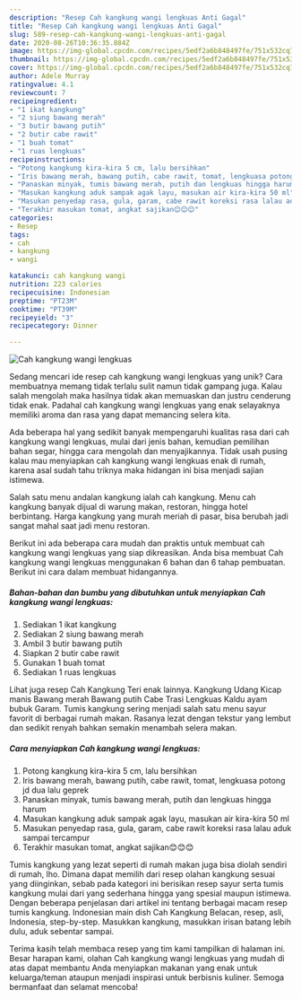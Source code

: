 ```yaml
---
description: "Resep Cah kangkung wangi lengkuas Anti Gagal"
title: "Resep Cah kangkung wangi lengkuas Anti Gagal"
slug: 589-resep-cah-kangkung-wangi-lengkuas-anti-gagal
date: 2020-08-26T10:36:35.884Z
image: https://img-global.cpcdn.com/recipes/5edf2a6b848497fe/751x532cq70/cah-kangkung-wangi-lengkuas-foto-resep-utama.jpg
thumbnail: https://img-global.cpcdn.com/recipes/5edf2a6b848497fe/751x532cq70/cah-kangkung-wangi-lengkuas-foto-resep-utama.jpg
cover: https://img-global.cpcdn.com/recipes/5edf2a6b848497fe/751x532cq70/cah-kangkung-wangi-lengkuas-foto-resep-utama.jpg
author: Adele Murray
ratingvalue: 4.1
reviewcount: 7
recipeingredient:
- "1 ikat kangkung"
- "2 siung bawang merah"
- "3 butir bawang putih"
- "2 butir cabe rawit"
- "1 buah tomat"
- "1 ruas lengkuas"
recipeinstructions:
- "Potong kangkung kira-kira 5 cm, lalu bersihkan"
- "Iris bawang merah, bawang putih, cabe rawit, tomat, lengkuasa potong jd dua lalu geprek"
- "Panaskan minyak, tumis bawang merah, putih dan lengkuas hingga harum"
- "Masukan kangkung aduk sampak agak layu, masukan air kira-kira 50 ml"
- "Masukan penyedap rasa, gula, garam, cabe rawit koreksi rasa lalau aduk sampai tercampur"
- "Terakhir masukan tomat, angkat sajikan😊😊😊"
categories:
- Resep
tags:
- cah
- kangkung
- wangi

katakunci: cah kangkung wangi 
nutrition: 223 calories
recipecuisine: Indonesian
preptime: "PT23M"
cooktime: "PT39M"
recipeyield: "3"
recipecategory: Dinner

---
```



![Cah kangkung wangi lengkuas](https://img-global.cpcdn.com/recipes/5edf2a6b848497fe/751x532cq70/cah-kangkung-wangi-lengkuas-foto-resep-utama.jpg)

Sedang mencari ide resep cah kangkung wangi lengkuas yang unik? Cara membuatnya memang tidak terlalu sulit namun tidak gampang juga. Kalau salah mengolah maka hasilnya tidak akan memuaskan dan justru cenderung tidak enak. Padahal cah kangkung wangi lengkuas yang enak selayaknya memiliki aroma dan rasa yang dapat memancing selera kita.

Ada beberapa hal yang sedikit banyak mempengaruhi kualitas rasa dari cah kangkung wangi lengkuas, mulai dari jenis bahan, kemudian pemilihan bahan segar, hingga cara mengolah dan menyajikannya. Tidak usah pusing kalau mau menyiapkan cah kangkung wangi lengkuas enak di rumah, karena asal sudah tahu triknya maka hidangan ini bisa menjadi sajian istimewa.

Salah satu menu andalan kangkung ialah cah kangkung. Menu cah kangkung banyak dijual di warung makan, restoran, hingga hotel berbintang. Harga kangkung yang murah meriah di pasar, bisa berubah jadi sangat mahal saat jadi menu restoran.


Berikut ini ada beberapa cara mudah dan praktis untuk membuat cah kangkung wangi lengkuas yang siap dikreasikan. Anda bisa membuat Cah kangkung wangi lengkuas menggunakan 6 bahan dan 6 tahap pembuatan. Berikut ini cara dalam membuat hidangannya.

<!--inarticleads1-->

##### Bahan-bahan dan bumbu yang dibutuhkan untuk menyiapkan Cah kangkung wangi lengkuas:

1. Sediakan 1 ikat kangkung
1. Sediakan 2 siung bawang merah
1. Ambil 3 butir bawang putih
1. Siapkan 2 butir cabe rawit
1. Gunakan 1 buah tomat
1. Sediakan 1 ruas lengkuas


Lihat juga resep Cah Kangkung Teri enak lainnya. Kangkung Udang Kicap manis Bawang merah Bawang putih Cabe Trasi Lengkuas Kaldu ayam bubuk Garam. Tumis kangkung sering menjadi salah satu menu sayur favorit di berbagai rumah makan. Rasanya lezat dengan tekstur yang lembut dan sedikit renyah bahkan semakin menambah selera makan. 

<!--inarticleads2-->

##### Cara menyiapkan Cah kangkung wangi lengkuas:

1. Potong kangkung kira-kira 5 cm, lalu bersihkan
1. Iris bawang merah, bawang putih, cabe rawit, tomat, lengkuasa potong jd dua lalu geprek
1. Panaskan minyak, tumis bawang merah, putih dan lengkuas hingga harum
1. Masukan kangkung aduk sampak agak layu, masukan air kira-kira 50 ml
1. Masukan penyedap rasa, gula, garam, cabe rawit koreksi rasa lalau aduk sampai tercampur
1. Terakhir masukan tomat, angkat sajikan😊😊😊


Tumis kangkung yang lezat seperti di rumah makan juga bisa diolah sendiri di rumah, lho. Dimana dapat memilih dari resep olahan kangkung sesuai yang diinginkan, sebab pada kategori ini berisikan resep sayur serta tumis kangkung mulai dari yang sederhana hingga yang spesial maupun istimewa. Dengan beberapa penjelasan dari artikel ini tentang berbagai macam resep tumis kangkung. Indonesian main dish Cah Kangkung Belacan, resep, asli, Indonesia, step-by-step. Masukkan kangkung, masukkan irisan batang lebih dulu, aduk sebentar sampai. 

Terima kasih telah membaca resep yang tim kami tampilkan di halaman ini. Besar harapan kami, olahan Cah kangkung wangi lengkuas yang mudah di atas dapat membantu Anda menyiapkan makanan yang enak untuk keluarga/teman ataupun menjadi inspirasi untuk berbisnis kuliner. Semoga bermanfaat dan selamat mencoba!
